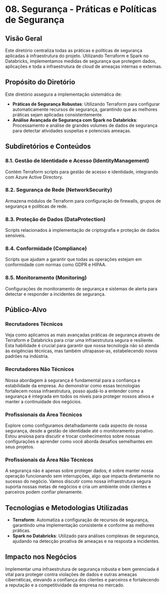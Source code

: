 # 08. Segurança - Práticas e Políticas de Segurança

## Visão Geral

Este diretório centraliza todas as práticas e políticas de segurança aplicadas à infraestrutura do projeto. Utilizando Terraform e Spark no Databricks, implementamos medidas de segurança que protegem dados, aplicações e toda a infraestrutura de cloud de ameaças internas e externas.

## Propósito do Diretório

Este diretório assegura a implementação sistemática de:
- **Práticas de Segurança Robustas**: Utilizando Terraform para configurar automaticamente recursos de segurança, garantindo que as melhores práticas sejam aplicadas consistentemente.
- **Análise Avançada de Segurança com Spark no Databricks**: Processamento e análise de grandes volumes de dados de segurança para detectar atividades suspeitas e potenciais ameaças.

## Subdiretórios e Conteúdos

### 8.1. Gestão de Identidade e Acesso (IdentityManagement)
Contém Terraform scripts para gestão de acesso e identidade, integrando com Azure Active Directory.

### 8.2. Segurança de Rede (NetworkSecurity)
Armazena módulos de Terraform para configuração de firewalls, grupos de segurança e políticas de rede.

### 8.3. Proteção de Dados (DataProtection)
Scripts relacionados à implementação de criptografia e proteção de dados sensíveis.

### 8.4. Conformidade (Compliance)
Scripts que ajudam a garantir que todas as operações estejam em conformidade com normas como GDPR e HIPAA.

### 8.5. Monitoramento (Monitoring)
Configurações de monitoramento de segurança e sistemas de alerta para detectar e responder a incidentes de segurança.

## Público-Alvo

### Recrutadores Técnicos
Veja como aplicamos as mais avançadas práticas de segurança através de Terraform e Databricks para criar uma infraestrutura segura e resiliente. Esta habilidade é crucial para garantir que nossa tecnologia não só atenda às exigências técnicas, mas também ultrapasse-as, estabelecendo novos padrões na indústria.

### Recrutadores Não Técnicos
Nossa abordagem à segurança é fundamental para a confiança e estabilidade da empresa. Ao demonstrar como essas tecnologias fortalecem nossa infraestrutura, posso ajudá-lo a entender como a segurança é integrada em todos os níveis para proteger nossos ativos e manter a continuidade dos negócios.

### Profissionais da Área Técnicos
Explore como configuramos detalhadamente cada aspecto de nossa segurança, desde a gestão de identidade até o monitoramento proativo. Estou ansiosa para discutir e trocar conhecimentos sobre nossas configurações e aprender como você aborda desafios semelhantes em seus projetos.

### Profissionais da Área Não Técnicos
A segurança não é apenas sobre proteger dados; é sobre manter nossa operação funcionando sem interrupções, algo que impacta diretamente no sucesso do negócio. Vamos discutir como nossa infraestrutura segura suporta nossas metas de negócios e cria um ambiente onde clientes e parceiros podem confiar plenamente.

## Tecnologias e Metodologias Utilizadas

- **Terraform**: Automatiza a configuração de recursos de segurança, garantindo uma implementação consistente e conforme as melhores práticas.
- **Spark no Databricks**: Utilizado para análises complexas de segurança, ajudando na detecção proativa de ameaças e na resposta a incidentes.

## Impacto nos Negócios

Implementar uma infraestrutura de segurança robusta e bem gerenciada é vital para proteger contra violações de dados e outras ameaças cibernéticas, elevando a confiança dos clientes e parceiros e fortalecendo a reputação e a competitividade da empresa no mercado.
